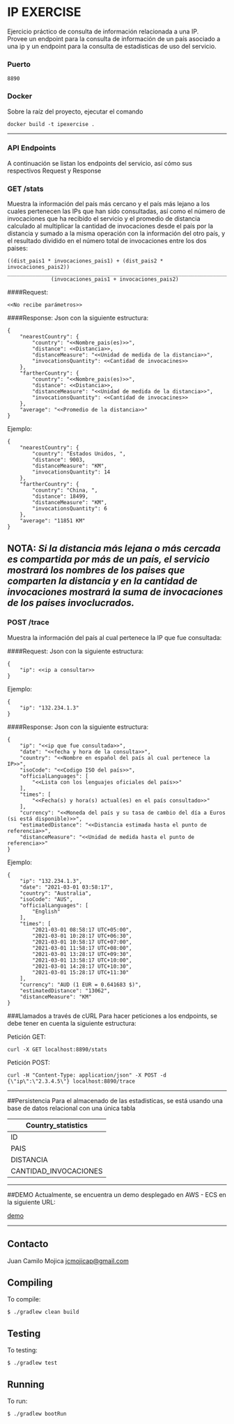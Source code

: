 # IP EXERCISE

Ejercicio práctico de consulta de información relacionada a una IP. <br>
Provee un endpoint para la consulta de información de un país asociado a una ip y un 
endpoint para la consulta de estadisticas de uso del servicio.

### Puerto

    8890
### Docker
Sobre la raíz del proyecto, ejecutar el comando

    docker build -t ipexercise . 

--------
### API Endpoints

A continuación se listan los endpoints del servicio, así cómo sus respectivos Request y Response
### GET /stats
Muestra la información del país más cercano y el país más lejano a los cuales pertenecen las 
IPs que han sido consultadas, así como el número de invocaciones que ha recibido el servicio y el
promedio de distancia calculado al multiplicar la cantidad de invocaciones desde el país por la 
distancia y sumado a la misma operación con la información del otro país, y el resultado dividido en 
el número total de invocaciones entre los dos paises:

    ((dist_pais1 * invocaciones_pais1) + (dist_pais2 * invocaciones_pais2)) 
    ________________________________________________________________________
                  (invocaciones_pais1 + invocaciones_pais2)
    
####Request:

    <<No recibe parámetros>>
####Response:
Json con la siguiente estructura: 
```
{
    "nearestCountry": {
        "country": "<<Nombre_pais(es)>>",
        "distance": <<Distancia>>,
        "distanceMeasure": "<<Unidad de medida de la distancia>>",
        "invocationsQuantity": <<Cantidad de invocacines>>
    },
    "fartherCountry": {
        "country": "<<Nombre_pais(es)>>",
        "distance": <<Distancia>>,
        "distanceMeasure": "<<Unidad de medida de la distancia>>",
        "invocationsQuantity": <<Cantidad de invocacines>>
    },
    "average": "<<Promedio de la distancia>>"
}
```
Ejemplo:
```
{
    "nearestCountry": {
        "country": "Estados Unidos, ",
        "distance": 9003,
        "distanceMeasure": "KM",
        "invocationsQuantity": 14
    },
    "fartherCountry": {
        "country": "China, ",
        "distance": 18499,
        "distanceMeasure": "KM",
        "invocationsQuantity": 6
    },
    "average": "11851 KM"
}
```
**NOTA:**
*Si la distancia más lejana o más cercada es compartida por más de un país, el servicio mostrará 
los nombres de los paises que comparten la distancia y en la cantidad de invocaciones mostrará 
la suma de invocaciones de los paises invoclucrados.*
--------

### POST /trace
Muestra la información del país al cual pertenece la IP que fue consultada:

####Request:
Json con la siguiente estructura:

    {
        "ip": <<ip a consultar>>
    }
    
Ejemplo:    
    
    {
        "ip": "132.234.1.3"
    }
####Response:
Json con la siguiente estructura: 
```
{
    "ip": "<<ip que fue consultada>>",
    "date": "<<fecha y hora de la consulta>>",
    "country": "<<Nombre en español del país al cual pertenece la IP>>",
    "isoCode": "<<Codigo ISO del país>>",
    "officialLanguages": [
        "<<Lista con los lenguajes oficiales del país>>"
    ],
    "times": [
        "<<Fecha(s) y hora(s) actual(es) en el país consultado>>"
    ],
    "currency": "<<Moneda del país y su tasa de cambio del día a Euros (si está disponible)>>",
    "estimatedDistance": "<<Distancia estimada hasta el punto de referencia>>",
    "distanceMeasure": "<<Unidad de medida hasta el punto de referencia>>"
}
```
Ejemplo:
```
{
    "ip": "132.234.1.3",
    "date": "2021-03-01 03:58:17",
    "country": "Australia",
    "isoCode": "AUS",
    "officialLanguages": [
        "English"
    ],
    "times": [
        "2021-03-01 08:58:17 UTC+05:00",
        "2021-03-01 10:28:17 UTC+06:30",
        "2021-03-01 10:58:17 UTC+07:00",
        "2021-03-01 11:58:17 UTC+08:00",
        "2021-03-01 13:28:17 UTC+09:30",
        "2021-03-01 13:58:17 UTC+10:00",
        "2021-03-01 14:28:17 UTC+10:30",
        "2021-03-01 15:28:17 UTC+11:30"
    ],
    "currency": "AUD (1 EUR = 0.641683 $)",
    "estimatedDistance": "13062",
    "distanceMeasure": "KM"
}
```

###Llamados a través de cURL
Para hacer peticiones a los endpoints, se debe tener en cuenta la siguiente estructura:

Petición GET:
    
    curl -X GET localhost:8890/stats
    
Petición POST: 

    curl -H "Content-Type: application/json" -X POST -d {\"ip\":\"2.3.4.5\"} localhost:8890/trace
    


--------
##Persistencia
Para el almacenado de las estadisticas, se está usando una base de datos relacional con una única tabla

|Country_statistics   |
|---------------------|
|ID                   |
|PAIS                 |
|DISTANCIA            |
|CANTIDAD_INVOCACIONES|


--------
##DEMO
Actualmente, se encuentra un demo desplegado en AWS - ECS en la siguiente URL:<br>

[demo](3.90.227.69:8890/)

--------
## Contacto
Juan Camilo Mojica <jcmojicap@gmail.com>

## Compiling

To compile:

    $ ./gradlew clean build

## Testing

To testing:

    $ ./gradlew test   

## Running

To run:

    $ ./gradlew bootRun

